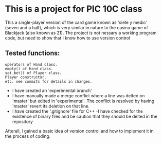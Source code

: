 # This is a project for PIC 10C class 
This a single-player version of the card game known as 'siete y medio' (seven and a half), which is very similar in nature to the casino game of Blackjack (also known as 21).
The project is not nessary a working program code, but need to show that I know how to use version control

## Tested functions:
	operators of Hand class.
	empty() of Hand class.
	set_bet() of Player class.
	Player constructor.
	etc. see commits for details in changes.
- I have created an 'experimental branch'
- I have manually made a merge conflict where a line was delted on 'master' but edited in 'experimental'. 
The conflict is resolved by having 'master' revert its deletion on that line.
- I have created the '.gitignore' file for C++
-I have checked for the existence of binary files and be caution that they should be delted in the repository

Afterall, I gained a basic idea of version control and how to implement it in the process of coding.

